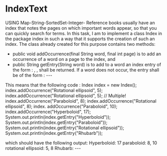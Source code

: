 # IndexText
USING Map-String-SortedSet-Integer-
Reference books usually have an index that notes the pages on which important words appear, so that you can quickly search for terms. In this task, I am to implement a class Index in the package index in such a way that it supports the creation of such an index. The class already created for this purpose contains two methods:
- public void addOccurrence(final String word, final int page) is to add an occurrence of a word on a page to the index, and
- public String getEntry(String word) is to add to a word an index entry of the form <word>: <page>, <page>, <page> shall be returned. If a word does not occur, the entry shall be of the form
<word>: ---

This means that the following code :
Index index = new Index(); 
index.addOccurrence("Rotational ellipsoid", 5); 
index.addOccurrence("Rotational ellipsoid", 5); 
// Multiple! 
index.addOccurrence("Paraboloid", 8); 
index.addOccurrence("Rotational ellipsoid", 8); 
index. addOccurrence("Paraboloid", 10); 
index.addOccurrence("Hyperboloid", 17); 
System.out.println(index.getEntry("Hyperboloid")); 
System.out.println(index.getEntry("Paraboloid")); 
System.out.println(index.getEntry("Rotational ellipsoid")); 
System.out.println(index.getEntry("Rhubarb"));

which should have the following output:
Hyperboloid: 17
paraboloid: 8, 10
rotational ellipsoid: 5, 8
Rhubarb: ---
